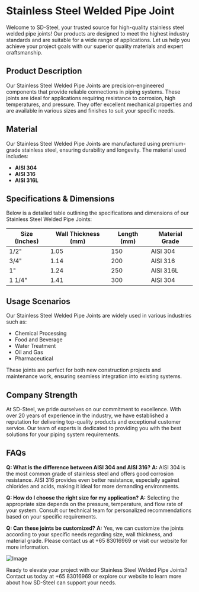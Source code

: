 # Stainless Steel Welded Pipe Joint

Welcome to SD-Steel, your trusted source for high-quality stainless steel welded pipe joints! Our products are designed to meet the highest industry standards and are suitable for a wide range of applications. Let us help you achieve your project goals with our superior quality materials and expert craftsmanship.

## Product Description
Our Stainless Steel Welded Pipe Joints are precision-engineered components that provide reliable connections in piping systems. These joints are ideal for applications requiring resistance to corrosion, high temperatures, and pressure. They offer excellent mechanical properties and are available in various sizes and finishes to suit your specific needs.

## Material
Our Stainless Steel Welded Pipe Joints are manufactured using premium-grade stainless steel, ensuring durability and longevity. The material used includes:
- **AISI 304**
- **AISI 316**
- **AISI 316L**

## Specifications & Dimensions
Below is a detailed table outlining the specifications and dimensions of our Stainless Steel Welded Pipe Joints:

| Size (Inches) | Wall Thickness (mm) | Length (mm) | Material Grade |
|---------------|---------------------|-------------|----------------|
| 1/2"          | 1.05                | 150         | AISI 304       |
| 3/4"          | 1.14                | 200         | AISI 316       |
| 1"            | 1.24                | 250         | AISI 316L      |
| 1 1/4"        | 1.41                | 300         | AISI 304       |

## Usage Scenarios
Our Stainless Steel Welded Pipe Joints are widely used in various industries such as:
- Chemical Processing
- Food and Beverage
- Water Treatment
- Oil and Gas
- Pharmaceutical

These joints are perfect for both new construction projects and maintenance work, ensuring seamless integration into existing systems.

## Company Strength
At SD-Steel, we pride ourselves on our commitment to excellence. With over 20 years of experience in the industry, we have established a reputation for delivering top-quality products and exceptional customer service. Our team of experts is dedicated to providing you with the best solutions for your piping system requirements.

## FAQs
**Q: What is the difference between AISI 304 and AISI 316?**
**A:** AISI 304 is the most common grade of stainless steel and offers good corrosion resistance. AISI 316 provides even better resistance, especially against chlorides and acids, making it ideal for more demanding environments.

**Q: How do I choose the right size for my application?**
**A:** Selecting the appropriate size depends on the pressure, temperature, and flow rate of your system. Consult our technical team for personalized recommendations based on your specific requirements.

**Q: Can these joints be customized?**
**A:** Yes, we can customize the joints according to your specific needs regarding size, wall thickness, and material grade. Please contact us at +65 83016969 or visit our website for more information.

![Image](https://github.com/user-attachments/assets/2567258e-e124-4816-932d-1809bd27ef0b)

Ready to elevate your project with our Stainless Steel Welded Pipe Joints? Contact us today at +65 83016969 or explore our website to learn more about how SD-Steel can support your needs.